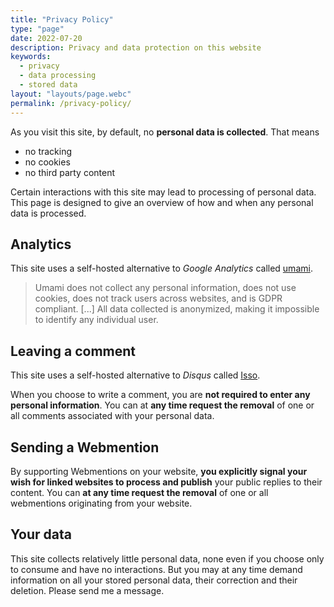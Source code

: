 ```yaml
---
title: "Privacy Policy"
type: "page"
date: 2022-07-20
description: Privacy and data protection on this website
keywords:
  - privacy
  - data processing
  - stored data
layout: "layouts/page.webc"
permalink: /privacy-policy/
---
```


As you visit this site, by default, no **personal data is collected**. That means

- no tracking
- no cookies
- no third party content

Certain interactions with this site may lead to processing of personal data. This page is designed to give an overview of how and when any personal data is processed.

## Analytics

This site uses a self-hosted alternative to _Google Analytics_ called [umami](https://umami.is/).

> Umami does not collect any personal information, does not use cookies, does not track users across websites, and is GDPR compliant. [...] All data collected is anonymized, making it impossible to identify any individual user.

## Leaving a comment

This site uses a self-hosted alternative to _Disqus_ called [Isso](https://isso-comments.de/).

When you choose to write a comment, you are **not required to enter any personal information**. You can at **any time request the removal** of one or all comments associated with your personal data.

## Sending a Webmention

By supporting Webmentions on your website, **you explicitly signal your wish for linked websites to process and publish** your public replies to their content. You can **at any time request the removal** of one or all webmentions originating from your website.

## Your data

This site collects relatively little personal data, none even if you choose only to consume and have no interactions. But you may at any time demand information on all your stored personal data, their correction and their deletion. Please send me a message.

<p webc:is="encode-email" @address="Y29udGFjdEBjaHJpbmdlbC5kZXYK" @message="Show email address"></p>
